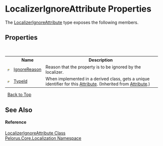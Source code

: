 # LocalizerIgnoreAttribute Properties
 

The <a href="3EBC699A">LocalizerIgnoreAttribute</a> type exposes the following members.


## Properties
&nbsp;<table><tr><th></th><th>Name</th><th>Description</th></tr><tr><td>![Public property](media/pubproperty.gif "Public property")</td><td><a href="B22C3186">IgnoreReason</a></td><td>
Reason that the property is to be ignored by the localizer.</td></tr><tr><td>![Public property](media/pubproperty.gif "Public property")</td><td><a href="http://msdn2.microsoft.com/en-us/library/sa1bf03e" target="_blank">TypeId</a></td><td>
When implemented in a derived class, gets a unique identifier for this <a href="http://msdn2.microsoft.com/en-us/library/e8kc3626" target="_blank">Attribute</a>.
 (Inherited from <a href="http://msdn2.microsoft.com/en-us/library/e8kc3626" target="_blank">Attribute</a>.)</td></tr></table>&nbsp;
<a href="#localizerignoreattribute-properties">Back to Top</a>

## See Also


#### Reference
<a href="3EBC699A">LocalizerIgnoreAttribute Class</a><br /><a href="99F211A">Pelorus.Core.Localization Namespace</a><br />